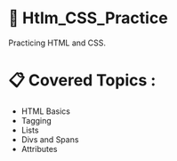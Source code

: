 # :blue_book: Htlm_CSS_Practice 
Practicing HTML and CSS.
# :clipboard: Covered Topics :

- HTML Basics
- Tagging
- Lists
- Divs and Spans
- Attributes

